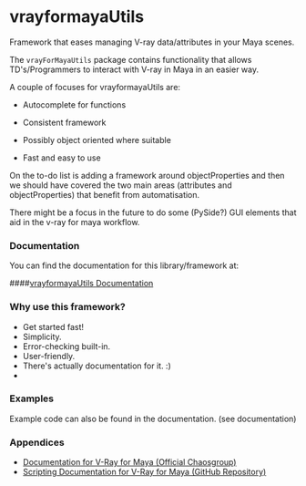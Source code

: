vrayformayaUtils
================

Framework that eases managing V-ray data/attributes in your Maya scenes.

The `vrayForMayaUtils` package contains functionality that allows TD's/Programmers to interact with V-ray in Maya in an
easier way.

A couple of focuses for vrayformayaUtils are:

- Autocomplete for functions

- Consistent framework

- Possibly object oriented where suitable

- Fast and easy to use

On the to-do list is adding a framework around objectProperties and then we should have covered the two
main areas (attributes and objectProperties) that benefit from automatisation.

There might be a focus in the future to do some (PySide?) GUI elements that aid in the v-ray for maya workflow.


### Documentation

You can find the documentation for this library/framework at:

####[vrayformayaUtils Documentation](http://www.colorbleed.nl/docs/vrayformayaUtils/index.html)


### Why use this framework?

- Get started fast!
- Simplicity.
- Error-checking built-in.
- User-friendly.
- There's actually documentation for it. :)
- 

### Examples

Example code can also be found in the documentation. (see documentation)


### Appendices

- [Documentation for V-Ray for Maya (Official Chaosgroup)](<http://help.chaosgroup.com/vray/help/maya/150R1/>)
- [Scripting Documentation for V-Ray for Maya (GitHub Repository)](https://github.com/BigRoy/mayaVrayCommandDocs/)
